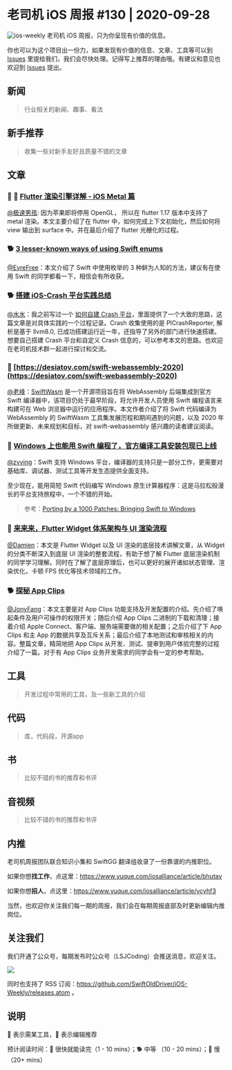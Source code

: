 # 老司机 iOS 周报 #130 | 2020-09-28

![ios-weekly](https://github.com/SwiftOldDriver/iOS-Weekly/blob/master/assets/ios-weekly.png?raw=true)
老司机 iOS 周报，只为你呈现有价值的信息。

你也可以为这个项目出一份力，如果发现有价值的信息、文章、工具等可以到 [Issues](https://github.com/SwiftOldDriver/iOS-Weekly/issues) 里提给我们，我们会尽快处理。记得写上推荐的理由哦。有建议和意见也欢迎到 [Issues](https://github.com/SwiftOldDriver/iOS-Weekly/issues) 提出。

## 新闻

> 行业相关的新闻、趣事、看法

## 新手推荐

> 收集一些对新手友好且质量不错的文章

## 文章

### 🌟 🐢 [Flutter 渲染引擎详解 - iOS Metal 篇](https://zhuanlan.zhihu.com/p/214099612)

[@极速男孩](https://github.com/ztlyyznf001): 因为苹果即将停用 OpenGL， 所以在 flutter 1.17 版本中支持了 metal 渲染。本文主要介绍了在 flutter 中，如何完成上下文初始化，然后如何将 view 输出到 surface 中。并在最后介绍了 flutter 光栅化的过程。

### 🐕 [3 lesser-known ways of using Swift enums](https://sarunw.com/posts/lesser-known-ways-of-using-swift-enums/)

[@EyreFree](https://github.com/EyreFree)：本文介绍了 Swift 中使用枚举的 3 种鲜为人知的方法，建议有在使用 Swift 的同学都看一下，相信会有所收获。

### 🐕 [搭建 iOS-Crash 平台实践总结](https://www.xuyanlan.com/2020/01/20/%E5%BF%AB%E9%80%9F%E6%90%AD%E5%BB%BA%E4%B8%80%E4%B8%AAcrash%E5%B9%B3%E5%8F%B0/#more)
[@水水](https://www.xuyanlan.com)：我之前写过一个 [如何自建 Crash 平台](https://www.xuyanlan.com/2019/02/20/iOS-crash-report/)，里面提供了一个大致的思路，这篇文章是对具体实践的一个过程记录。Crash 收集使用的是 PlCrashReporter, 解析是基于 llvm8.0, 已成功搭建运行近一年，还指导了另外的部门进行快速搭建。想要自己搭建 Crash 平台和自定义 Crash 信息的，可以参考本文的思路。也欢迎在老司机技术群一起进行探讨和交流。

### 🐢 [https://desiatov.com/swift-webassembly-2020](https://desiatov.com/swift-webassembly-2020)

[@老峰](https://github.com/Gesantung)：[SwiftWasm](https://swiftwasm.org/) 是一个开源项目旨在将 WebAssembly 后端集成到官方 Swift 编译器中，该项目仍处于最早阶段，将允许开发人员使用 Swift 编程语言来构建可在 Web 浏览器中运行的应用程序。本文作者介绍了将 Swift 代码编译为 WebAssembly 的 SwiftWasm 工具集发展历程和期间遇到的问题，以及 2020 年所做更新、未来规划和目标，对 swift-webassembly 感兴趣的读者建议阅读。


### 🐎 [Windows 上也能用 Swift 编程了，官方编译工具安装包现已上线](https://mp.weixin.qq.com/s/088RdJNxa79t1Y9Q04A3Xw)
[@zvving](https://github.com/zvving)：Swift 支持 Windows 平台，编译器的支持只是一部分工作，更需要对基础库、调试器、测试工具等开发生态提供全面支持。

至少现在，能用简短 Swift 代码编写 Windows 原生计算器程序：这是马拉松般漫长的平台支持旅程中，一个不错的开始。

> 参考：[Porting by a 1000 Patches: Bringing Swift to Windows](https://www.youtube.com/watch?v=Zjlxa1NIfJc)

### 🐎 [来来来，Flutter Widget 体系架构与 UI 渲染流程](https://juejin.im/post/6874737011325059086#heading-0)

[@Damien](https://github.com/ZengyiMa)：本文是 Flutter Widget 以及 UI 渲染的底层技术讲解文章，从 Widget 的分类不断深入到底层 UI 渲染的整套流程，有助于想了解 Flutter 底层渲染机制的同学学习理解。同时在了解了底层原理后，也可以更好的展开诸如状态管理、渲染优化，卡顿 FPS 优化等技术领域的工作。

### 🐕 [探秘 App Clips](https://mp.weixin.qq.com/s/HtWQONDrOqPMR-MSqn2-eg)

[@JonyFang](https://github.com/JonyFang)：本文主要是对 App Clips 功能支持及开发配置的介绍。先介绍了唤起条件及用户可操作的权限开关；随后介绍 App Clips 二进制的下载和清理；接着介绍 Apple Connect、客户端、服务端需要做的相关配置；之后介绍了下 App Clips 和主 App 的数据共享及互斥关系；最后介绍了本地测试和审核相关的内容。整篇文章，精简地把 App Clips 从开发、测试、提审到用户体验完整的过程介绍了一篇。对于有 App Clips 业务开发需求的同学会有一定的参考帮助。


## 工具

> 开发过程中常用的工具，及一些新工具的介绍

## 代码

> 库，代码段，开源app

## 书

> 比较不错的书的推荐和书评

## 音视频

> 比较不错的书的推荐和书评

## 内推

老司机周报团队联合知识小集和 SwiftGG 翻译组收录了一份靠谱的内推职位。

如果你想**找工作**，点这里：https://www.yuque.com/iosalliance/article/bhutav

如果你想**招人**，点这里：https://www.yuque.com/iosalliance/article/ycyhf3

当然，也欢迎你关注我们每一期的周报，我们会在每期周报底部及时更新编辑内推岗位。

## 关注我们

我们开通了公众号，每期发布时公众号（LSJCoding）会推送消息，欢迎关注。

![](https://github.com/SwiftOldDriver/iOS-Weekly/blob/master/assets/qrcode_for_wechat.jpg?raw=true)

同时也支持了 RSS 订阅：https://github.com/SwiftOldDriver/iOS-Weekly/releases.atom 。

## 说明

🚧 表示需某工具，🌟 表示编辑推荐

预计阅读时间：🐎 很快就能读完（1 - 10 mins）；🐕 中等 （10 - 20 mins）；🐢 慢（20+ mins）
